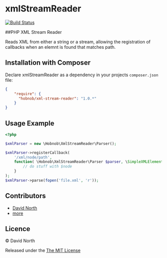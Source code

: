 xmlStreamReader
===============

[![Build Status](https://travis-ci.org/hobnob/xmlStreamReader.png?branch=master)](https://travis-ci.org/hobnob/xmlStreamReader)

##PHP XML Stream Reader

Reads XML from either a string or a stream, allowing the registration of callbacks when an elemnt is found that matches path.

Installation with Composer
-------------

Declare xmlStreamReader as a dependency in your projects `composer.json` file:

``` json
{
    "require": {
      "hobnob/xml-stream-reader": "1.0.*"
    }
}
```

Usage Example
-------------

```php
<?php

$xmlParser = new \Hobnob\XmlStreamReader\Parser();

$xmlParser->registerCallback(
    '/xml/node/path',
    function( \Hobnob\XmlStreamReader\Parser $parser, \SimpleXMLElement $node ) {
        // do stuff with $node
    }
);
$xmlParser->parse(fopen('file.xml', 'r'));
```

Contributors
------------

  * [David North](https://github.com/hobnob)
  * [more](https://github.com/hobnob/xmlStreamReader/contributors)


Licence
-------

© David North

Released under the [The MIT License](http://www.opensource.org/licenses/mit-license.php)
